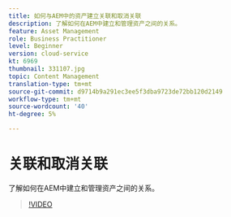 ```yaml
---
title: 如何与AEM中的资产建立关联和取消关联
description: 了解如何在AEM中建立和管理资产之间的关系。
feature: Asset Management
role: Business Practitioner
level: Beginner
version: cloud-service
kt: 6969
thumbnail: 331107.jpg
topic: Content Management
translation-type: tm+mt
source-git-commit: d9714b9a291ec3ee5f3dba9723de72bb120d2149
workflow-type: tm+mt
source-wordcount: '40'
ht-degree: 5%

---
```



# 关联和取消关联

了解如何在AEM中建立和管理资产之间的关系。

>[!VIDEO](https://video.tv.adobe.com/v/331107/?quality=12&learn=on&hidetitle=true)